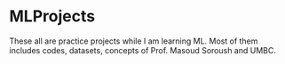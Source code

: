 # MLProjects

These all are practice projects while I am learning ML.
Most of them includes codes, datasets, concepts of Prof. Masoud Soroush and UMBC.
